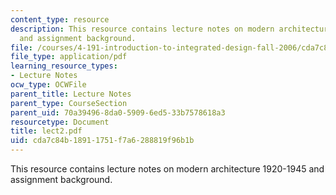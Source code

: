 ```yaml
---
content_type: resource
description: This resource contains lecture notes on modern architecture 1920-1945
  and assignment background.
file: /courses/4-191-introduction-to-integrated-design-fall-2006/cda7c84b18911751f7a6288819f96b1b_lect2.pdf
file_type: application/pdf
learning_resource_types:
- Lecture Notes
ocw_type: OCWFile
parent_title: Lecture Notes
parent_type: CourseSection
parent_uid: 70a39496-8da0-5909-6ed5-33b7578618a3
resourcetype: Document
title: lect2.pdf
uid: cda7c84b-1891-1751-f7a6-288819f96b1b
---
```

This resource contains lecture notes on modern architecture 1920-1945 and assignment background.

